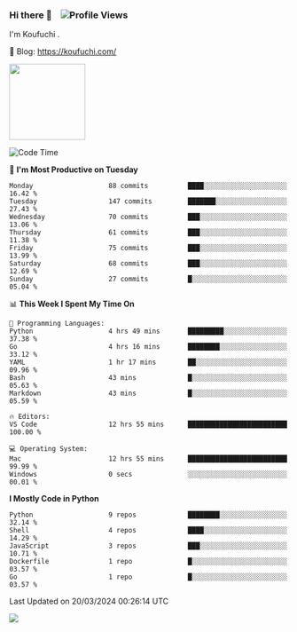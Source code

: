 ### Hi there 👋 &nbsp;&nbsp; ![Profile Views](https://komarev.com/ghpvc/?username=Koufuchi&base=200)

I'm Koufuchi . 

📔 Blog: <https://koufuchi.com/>

<img align="" height="137px" src="https://github-readme-stats-seven-nu-30.vercel.app/api?username=Koufuchi&hide=issues,contribs&show_icons=true&line_height=21&theme=radical&locale=en" />
<!-- <img align="" height="137px" src="https://github-readme-stats-seven-nu-30.vercel.app/api/top-langs/?username=Koufuchi&layout=compact&hide=blade,html,css,pug,scss&theme=radical&locale=en" /> -->

<!--START_SECTION:waka-->
![Code Time](http://img.shields.io/badge/Code%20Time-469%20hrs%2030%20mins-blue)

📅 **I'm Most Productive on Tuesday** 

```text
Monday                   88 commits          ████░░░░░░░░░░░░░░░░░░░░░   16.42 % 
Tuesday                  147 commits         ███████░░░░░░░░░░░░░░░░░░   27.43 % 
Wednesday                70 commits          ███░░░░░░░░░░░░░░░░░░░░░░   13.06 % 
Thursday                 61 commits          ███░░░░░░░░░░░░░░░░░░░░░░   11.38 % 
Friday                   75 commits          ███░░░░░░░░░░░░░░░░░░░░░░   13.99 % 
Saturday                 68 commits          ███░░░░░░░░░░░░░░░░░░░░░░   12.69 % 
Sunday                   27 commits          █░░░░░░░░░░░░░░░░░░░░░░░░   05.04 % 
```


📊 **This Week I Spent My Time On** 

```text
💬 Programming Languages: 
Python                   4 hrs 49 mins       █████████░░░░░░░░░░░░░░░░   37.38 % 
Go                       4 hrs 16 mins       ████████░░░░░░░░░░░░░░░░░   33.12 % 
YAML                     1 hr 17 mins        ██░░░░░░░░░░░░░░░░░░░░░░░   09.96 % 
Bash                     43 mins             █░░░░░░░░░░░░░░░░░░░░░░░░   05.63 % 
Markdown                 43 mins             █░░░░░░░░░░░░░░░░░░░░░░░░   05.59 % 

🔥 Editors: 
VS Code                  12 hrs 55 mins      █████████████████████████   100.00 % 

💻 Operating System: 
Mac                      12 hrs 55 mins      █████████████████████████   99.99 % 
Windows                  0 secs              ░░░░░░░░░░░░░░░░░░░░░░░░░   00.01 % 
```

**I Mostly Code in Python** 

```text
Python                   9 repos             ████████░░░░░░░░░░░░░░░░░   32.14 % 
Shell                    4 repos             ████░░░░░░░░░░░░░░░░░░░░░   14.29 % 
JavaScript               3 repos             ███░░░░░░░░░░░░░░░░░░░░░░   10.71 % 
Dockerfile               1 repo              █░░░░░░░░░░░░░░░░░░░░░░░░   03.57 % 
Go                       1 repo              █░░░░░░░░░░░░░░░░░░░░░░░░   03.57 % 
```




 Last Updated on 20/03/2024 00:26:14 UTC
<!--END_SECTION:waka-->

![](https://hit.yhype.me/github/profile?user_id=46078832)
